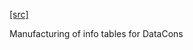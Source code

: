 [[src]](https://github.com/ghc/ghc/tree/master/compiler/ghci/ByteCodeItbls.hs)

  Manufacturing of info tables for DataCons
